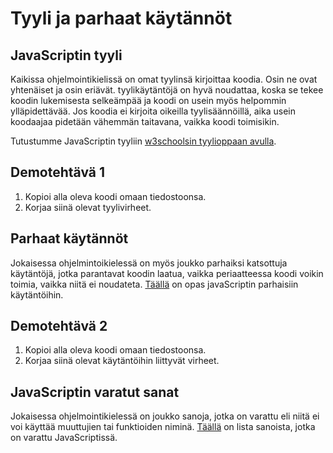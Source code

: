 # Tyyli ja parhaat käytännöt

## JavaScriptin tyyli

Kaikissa ohjelmointikielissä on omat tyylinsä kirjoittaa koodia. Osin ne ovat yhtenäiset ja osin eriävät. tyylikäytäntöjä on hyvä noudattaa, koska se tekee koodin lukemisesta selkeämpää ja koodi on usein myös helpommin ylläpidettävää. Jos koodia ei kirjoita oikeilla tyylisäännöillä, aika usein koodaajaa pidetään vähemmän taitavana, vaikka koodi toimisikin.

Tutustumme JavaScriptin tyyliin [w3schoolsin tyylioppaan avulla](https://www.w3schools.com/js/js_conventions.asp)<base target="_blank">.

## Demotehtävä 1

1. Kopioi alla oleva koodi omaan tiedostoonsa.
2. Korjaa siinä olevat tyylivirheet.

## Parhaat käytännöt

Jokaisessa ohjelmintoikielessä on myös joukko parhaiksi katsottuja käytäntöjä, jotka parantavat koodin laatua, vaikka periaatteessa koodi voikin toimia, vaikka niitä ei noudateta. [Täällä](https://www.w3schools.com/js/js_best_practices.asp)<base target="_blank"> on opas javaScriptin parhaisiin käytäntöihin.

## Demotehtävä 2

1. Kopioi alla oleva koodi omaan tiedostoonsa.
2. Korjaa siinä olevat käytäntöihin liittyvät virheet.

## JavaScriptin varatut sanat

Jokaisessa ohjelmointikielessä on joukko sanoja, jotka on varattu eli niitä ei voi käyttää muuttujien tai funktioiden niminä. [Täällä](https://www.w3schools.com/js/js_reserved.asp)<base target="_blank"> on lista sanoista, jotka on varattu JavaScriptissä.